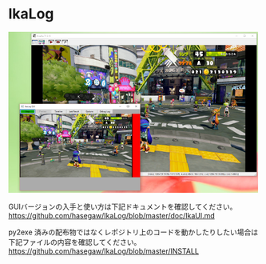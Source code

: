 # IkaLog

![IkaLog](doc/images/IkaUI.png)

GUIバージョンの入手と使い方は下記ドキュメントを確認してください。
  <https://github.com/hasegaw/IkaLog/blob/master/doc/IkaUI.md>

py2exe 済みの配布物ではなくレポジトリ上のコードを動かしたりしたい場合は
下記ファイルの内容を確認してください。
  <https://github.com/hasegaw/IkaLog/blob/master/INSTALL>
